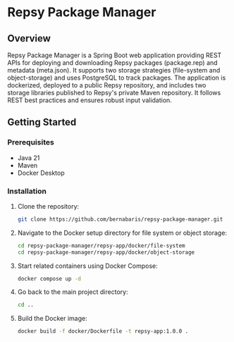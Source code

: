 # Repsy Package Manager 

## Overview


Repsy Package Manager is a Spring Boot web application providing REST APIs for deploying and downloading Repsy packages (package.rep) and metadata (meta.json). It supports two storage strategies (file-system and object-storage) and uses PostgreSQL to track packages. The application is dockerized, deployed to a public Repsy repository, and includes two storage libraries published to Repsy's private Maven repository. It follows REST best practices and ensures robust input validation.


## Getting Started

### Prerequisites

- Java 21
- Maven
- Docker Desktop


### Installation

1. Clone the repository:
   ```bash
   git clone https://github.com/bernabaris/repsy-package-manager.git
2. Navigate to the Docker setup directory for file system or object storage:
   ```sh
   cd repsy-package-manager/repsy-app/docker/file-system
   cd repsy-package-manager/repsy-app/docker/object-storage
3. Start related containers using Docker Compose:
   ```sh
   docker compose up -d
4. Go back to the main project directory:
   ```sh
   cd ..
5. Build the Docker image:
   ```sh
   docker build -f docker/Dockerfile -t repsy-app:1.0.0 .
   ```

